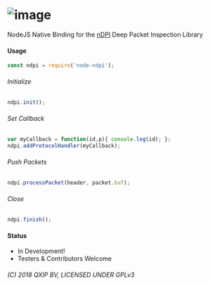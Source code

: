 # ![image](https://user-images.githubusercontent.com/1423657/36633764-503e637e-199b-11e8-8784-117a04167ce6.png)

NodeJS Native Binding for the [nDPI](https://github.com/ntop/ndpi) Deep Packet Inspection Library

#### Usage
```javascript
const ndpi = require('node-ndpi');
```
###### Initialize
```javascript
ndpi.init();
```
###### Set Callback
```javascript
var myCallback = function(id,p){ console.log(id); };
ndpi.addProtocolHandler(myCallback); 
```
###### Push Packets
```javascript
ndpi.processPacket(header, packet.buf);
``` 
###### Close
```javascript
ndpi.finish();
```

#### Status
* In Development! 
* Testers & Contributors Welcome

###### (C) 2018 QXIP BV, LICENSED UNDER GPLv3


